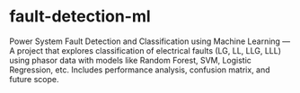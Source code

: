 # fault-detection-ml
Power System Fault Detection and Classification using Machine Learning — A project that explores classification of electrical faults (LG, LL, LLG, LLL) using phasor data with models like Random Forest, SVM, Logistic Regression, etc. Includes performance analysis, confusion matrix, and future scope.
